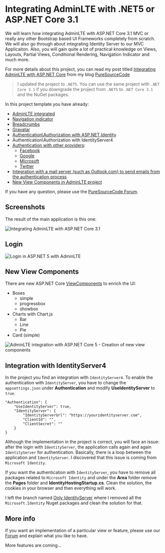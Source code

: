# Integrating AdminLTE with .NET5 or ASP.NET Core 3.1
We will learn how integrating AdminLTE with ASP.NET Core 3.1 MVC or really any other Bootstrap based UI Frameworks completely from scratch. We will also go through about integrating Identity Server to our MVC Applicaiton. Also, you will gain quite a lot of practical knowledge on Views, Layouts, Partial Views, Conditional Rendering, Navigation Indicator and much more.

For more details about this project, you can read my post titled [Integrating AdminLTE with ASP.NET Core](https://www.puresourcecode.com/dotnet/net-core/integrating-adminlte-with-asp-net-core/) from my blog [PureSourceCode](https://www.puresourcecode.com)

> I updated the project to `.NET5`. You can use the same project with `.NET Core 3.1` if you downgrade the project from `.NET5` to `.NET Core 3.1` and the NuGet packages.

In this project template you have already:

- [AdminLTE integrated](https://www.puresourcecode.com/dotnet/net-core/integrating-adminlte-with-asp-net-core/)
- [Navigation indicator](https://www.puresourcecode.com/dotnet/net-core/features-for-adminlte-with-asp-net-core/#h-adding-navigation)
- [Breadcrumbs](https://www.puresourcecode.com/dotnet/net-core/features-for-adminlte-with-asp-net-core/#h-breadcrumbs)
- [Gravatar](https://www.puresourcecode.com/dotnet/net-core/features-for-adminlte-with-asp-net-core/#h-gravatar)
- [Authentication\Authorization with ASP.NET Identity](https://www.puresourcecode.com/dotnet/net-core/integration-with-identity-in-adminlte-project/)
- Authentication\Authorization with IdentityServer4
- [Authentication with other providers](https://www.puresourcecode.com/dotnet/net-core/external-providers-in-adminlte-project/):
    - [Facebook](https://www.puresourcecode.com/dotnet/net-core/external-providers-in-adminlte-project/#h-add-facebook-authentication)
    - [Google](https://www.puresourcecode.com/dotnet/net-core/external-providers-in-adminlte-project/#h-add-google-authentication)
    - [Microsoft](https://www.puresourcecode.com/dotnet/net-core/external-providers-in-adminlte-project/#h-add-microsoft-authentication)
    - [Twitter](https://www.puresourcecode.com/dotnet/net-core/external-providers-in-adminlte-project/#h-add-twitter-authentication)
- [Integration with a mail server (such as Outlook.com) to send emails from the authentication process](https://www.puresourcecode.com/dotnet/net-core/integration-with-identity-in-adminlte-project#h-account-confirmation-and-password-recovery-in-asp-net-core)
- [New View Components in AdminLTE project](https://www.puresourcecode.com/dotnet/net-core/new-view-components-in-adminlte-project/)

If you have any question, please use the [PureSourceCode Forum](https://www.puresourcecode.com/forum/).

## Screenshots
The result of the main application is this one:

![Integrating AdminLTE with ASP.NET Core 3.1](https://www.puresourcecode.com/wp-content/uploads/2021/02/adminlte-aspnet-core-integration-2.png)

## Login

![Login in ASP.NET 5 with AdminLTE](https://www.puresourcecode.com/wp-content/uploads/2021/02/adminlte-aspnet-core-integration-login.png)

## New View Components

There are new ASP.NET Core [ViewComponents](https://www.puresourcecode.com/dotnet/net-core/create-view-components-in-asp-net-core/) to enrich the UI:
- Boxes
    - simple
    - progressbox
    - showbox
- Charts with Chart.js
    - Bar
    - Line
    - Pie
- Card (simple)

![AdminLTE integration with ASP.NET Core 5 - Creation of new view components](https://www.puresourcecode.com/wp-content/uploads/2021/02/adminlte-aspnet-core-integration-3.png)

## Integration with IdentityServer4
In the project you find an integration with `IdentityServer4`. To enable the authentication with `IdentityServer`, you have to change the `appsettings.json` under **Authentication** and modify **UseIdentityServer** to `true`.

```
"Authentication": {
    "UseIdentityServer": true,
    "IdentityServer": {
        "IdentityServerUrl": "https://youridentityserver.com",
        "ClientId": "",
        "ClientSecret": ""
    }
}

```

Although the implementation in the project is correct, you will face an issue: after the login with `IdentityServer`, the application calls again and again `IdentityServer` for authentication. Basically, there is a loop between the application and `IdentityServer`. I discovered that this issue is coming from `Microsoft Identity`. 

If you want the authentication with `IdentityServer`, you have to remove all packages related to `Microsoft Identity` and under the **Area** folder remove the **Pages** folder and **IdentityHostingStartup.cs**. 
Clean the solution, the cookies in your browser and then everything will work.

I left the branch named [Only IdentityServer](https://github.com/erossini/AdminLTEWithASPNETCore/tree/feature/only-identityserver) where I removed all the `Microsoft.Identity` Nuget packages and clean the solution for that.

## More info

If you want an implementation of a particular view or feature, please use our [Forum](https://www.puresourcecode.com/forum/) and explain what you like to have.

More features are coming...
